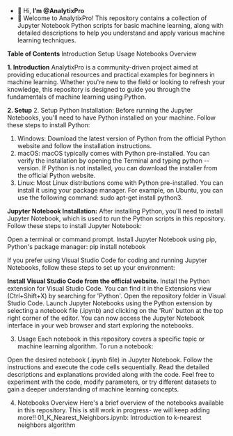- 👋 Hi, **I’m @AnalytixPro**
- 👀 Welcome to AnalytixPro! This repository contains a collection of Jupyter Notebook Python scripts for basic machine learning, along with detailed descriptions to help you understand and apply various machine learning techniques.

**Table of Contents**
Introduction
Setup
Usage
Notebooks Overview

**1. Introduction**
AnalytixPro is a community-driven project aimed at providing educational resources and practical examples for beginners in machine learning. Whether you're new to the field or looking to refresh your knowledge, this repository is designed to guide you through the fundamentals of machine learning using Python.

**2. Setup**
2. Setup
Python Installation:
Before running the Jupyter Notebooks, you'll need to have Python installed on your machine. Follow these steps to install Python:

1. Windows: Download the latest version of Python from the official Python website and follow the installation instructions.
2. macOS: macOS typically comes with Python pre-installed. You can verify the installation by opening the Terminal and typing python --version. If Python is not installed, you can download the installer from the official Python website.
3. Linux: Most Linux distributions come with Python pre-installed. You can install it using your package manager. For example, on Ubuntu, you can use the following command: sudo apt-get install python3.

**Jupyter Notebook Installation:**
After installing Python, you'll need to install Jupyter Notebook, which is used to run the Python scripts in this repository. Follow these steps to install Jupyter Notebook:

Open a terminal or command prompt.
Install Jupyter Notebook using pip, Python's package manager:
pip install notebook



If you prefer using Visual Studio Code for coding and running Jupyter Notebooks, follow these steps to set up your environment:

**Install Visual Studio Code from the official website.**
Install the Python extension for Visual Studio Code. You can find it in the Extensions view (Ctrl+Shift+X) by searching for 'Python'.
Open the repository folder in Visual Studio Code.
Launch Jupyter Notebooks using the Python extension by selecting a notebook file (.ipynb) and clicking on the 'Run' button at the top right corner of the editor.
You can now access the Jupyter Notebook interface in your web browser and start exploring the notebooks.

3. Usage
Each notebook in this repository covers a specific topic or machine learning algorithm. To run a notebook:

Open the desired notebook (.ipynb file) in Jupyter Notebook.
Follow the instructions and execute the code cells sequentially.
Read the detailed descriptions and explanations provided along with the code.
Feel free to experiment with the code, modify parameters, or try different datasets to gain a deeper understanding of machine learning concepts.


4. Notebooks Overview
Here's a brief overview of the notebooks available in this repository. This is still work in progress- we will keep adding more!!
01_K_Nearest_Neighbors.ipynb: Introduction to k-nearest neighbors algorithm
